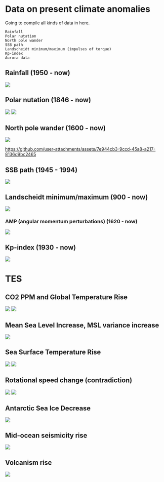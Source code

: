 # Data on present climate anomalies

Going to compile all kinds of data in here.

```
Rainfall
Polar nutation
North pole wander
SSB path
Landscheidt minimum/maximum (impulses of torque)
Kp-index
Aurora data
```

## Rainfall (1950 - now)

![](img/SAVE-cumulative-prcp-1950-2020.png)

## Polar nutation (1846 - now)

![](img/SAVE_calculated_deltax.png)
![](img/SAVE_calculated_deltay.png)

## North pole wander (1600 - now)

![](img/landscheidt-rosetta.jpg)

https://github.com/user-attachments/assets/7e944cb3-9ccd-45a8-a217-8136d9bc2465

## SSB path (1945 - 1994)

![](img/1824455551939662016-GVHDXVvX0AA6gdb.png)

## Landscheidt minimum/maximum (900 - now)

![](img/double-am-derivative.png)

### AMP (angular momentum perturbations) (1620 - now)

![](img/carl-smith.jpg)

## Kp-index (1930 - now)

![](img/SAVE-1932-2024-ap-daily-average.png)

# TES

## CO2 PPM and Global Temperature Rise

![](img/7.webp)
![](img/25.webp)

## Mean Sea Level Increase, MSL variance increase

![](img/9.webp)

## Sea Surface Temperature Rise

![](img/18.webp)
![](img/27.webp)

## Rotational speed change (contradiction)

![](img/12.webp)
![](img/13.webp)

## Antarctic Sea Ice Decrease

![](img/17.webp)

## Mid-ocean seismicity rise

![](img/19.webp)

## Volcanism rise

![](img/20.webp)